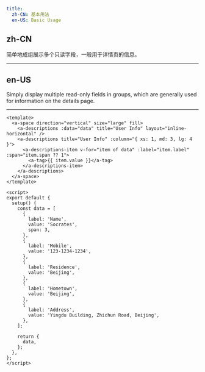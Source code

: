 ```yaml
title:
  zh-CN: 基本用法
  en-US: Basic Usage
```

## zh-CN

简单地成组展示多个只读字段，一般用于详情页的信息。

---

## en-US

Simply display multiple read-only fields in groups, which are generally used for information on the details page.

---

```vue
<template>
  <a-space direction="vertical" size="large" fill>
    <a-descriptions :data="data" title="User Info" layout="inline-horizontal" />
    <a-descriptions title="User Info" :column="{ xs: 1, md: 3, lg: 4 }">
      <a-descriptions-item v-for="item of data" :label="item.label" :span="item.span ?? 1">
        <a-tag>{{ item.value }}</a-tag>
      </a-descriptions-item>
    </a-descriptions>
  </a-space>
</template>

<script>
export default {
  setup() {
    const data = [
      {
        label: 'Name',
        value: 'Socrates',
        span: 3,
      },
      {
        label: 'Mobile',
        value: '123-1234-1234',
      },
      {
        label: 'Residence',
        value: 'Beijing',
      },
      {
        label: 'Hometown',
        value: 'Beijing',
      },
      {
        label: 'Address',
        value: 'Yingdu Building, Zhichun Road, Beijing',
      },
    ];

    return {
      data,
    };
  },
};
</script>
```
